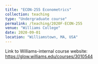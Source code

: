 ```yaml
---
title: "ECON-255 Econometrics"
collection: teaching
type: "Undergraduate course"
permalink: /teaching/2020F-ECON-255
venue: "Williams College"
date: 2020-09-01
location: "Williamstown, MA, USA"
---
```


Link to Williams-internal course website: https://glow.williams.edu/courses/3010544

